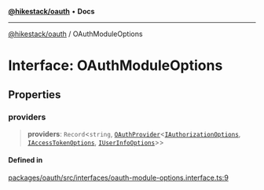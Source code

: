 [**@hikestack/oauth**](/official/reference/oauth/index.md) • **Docs**

***

[@hikestack/oauth](/official/reference/oauth/globals.md) / OAuthModuleOptions

# Interface: OAuthModuleOptions

## Properties

### providers

> **providers**: `Record`\<`string`, [`OAuthProvider`](/official/reference/oauth/interfaces/OAuthProvider.md)\<[`IAuthorizationOptions`](/official/reference/oauth/type-aliases/IAuthorizationOptions.md), [`IAccessTokenOptions`](/official/reference/oauth/type-aliases/IAccessTokenOptions.md), [`IUserInfoOptions`](/official/reference/oauth/type-aliases/IUserInfoOptions.md)\>\>

#### Defined in

[packages/oauth/src/interfaces/oauth-module-options.interface.ts:9](https://github.com/hikestack/hike/blob/06a9d1e14c74906090ab3c3c676c170cb9199e53/packages/oauth/src/interfaces/oauth-module-options.interface.ts#L9)
